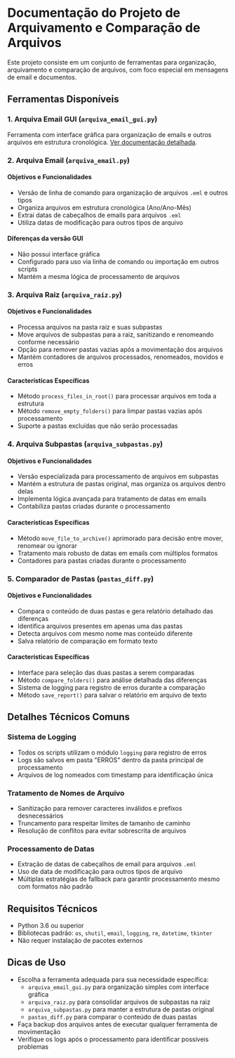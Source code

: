 # Documentação do Projeto de Arquivamento e Comparação de Arquivos

Este projeto consiste em um conjunto de ferramentas para organização, arquivamento e comparação de arquivos, com foco especial em mensagens de email e documentos.

## Ferramentas Disponíveis

### 1. Arquiva Email GUI (`arquiva_email_gui.py`)

Ferramenta com interface gráfica para organização de emails e outros arquivos em estrutura cronológica. [Ver documentação detalhada](link-para-documentacao-anterior).

### 2. Arquiva Email (`arquiva_email.py`)

#### Objetivos e Funcionalidades
- Versão de linha de comando para organização de arquivos `.eml` e outros tipos
- Organiza arquivos em estrutura cronológica (Ano/Ano-Mês)
- Extrai datas de cabeçalhos de emails para arquivos `.eml`
- Utiliza datas de modificação para outros tipos de arquivo

#### Diferenças da versão GUI
- Não possui interface gráfica
- Configurado para uso via linha de comando ou importação em outros scripts
- Mantém a mesma lógica de processamento de arquivos

### 3. Arquiva Raiz (`arquiva_raiz.py`)

#### Objetivos e Funcionalidades
- Processa arquivos na pasta raiz e suas subpastas
- Move arquivos de subpastas para a raiz, sanitizando e renomeando conforme necessário
- Opção para remover pastas vazias após a movimentação dos arquivos
- Mantém contadores de arquivos processados, renomeados, movidos e erros

#### Características Específicas
- Método `process_files_in_root()` para processar arquivos em toda a estrutura
- Método `remove_empty_folders()` para limpar pastas vazias após processamento
- Suporte a pastas excluídas que não serão processadas

### 4. Arquiva Subpastas (`arquiva_subpastas.py`)

#### Objetivos e Funcionalidades
- Versão especializada para processamento de arquivos em subpastas
- Mantém a estrutura de pastas original, mas organiza os arquivos dentro delas
- Implementa lógica avançada para tratamento de datas em emails
- Contabiliza pastas criadas durante o processamento

#### Características Específicas
- Método `move_file_to_archive()` aprimorado para decisão entre mover, renomear ou ignorar
- Tratamento mais robusto de datas em emails com múltiplos formatos
- Contadores para pastas criadas durante o processamento

### 5. Comparador de Pastas (`pastas_diff.py`)

#### Objetivos e Funcionalidades
- Compara o conteúdo de duas pastas e gera relatório detalhado das diferenças
- Identifica arquivos presentes em apenas uma das pastas
- Detecta arquivos com mesmo nome mas conteúdo diferente
- Salva relatório de comparação em formato texto

#### Características Específicas
- Interface para seleção das duas pastas a serem comparadas
- Método `compare_folders()` para análise detalhada das diferenças
- Sistema de logging para registro de erros durante a comparação
- Método `save_report()` para salvar o relatório em arquivo de texto

## Detalhes Técnicos Comuns

### Sistema de Logging
- Todos os scripts utilizam o módulo `logging` para registro de erros
- Logs são salvos em pasta "ERROS" dentro da pasta principal de processamento
- Arquivos de log nomeados com timestamp para identificação única

### Tratamento de Nomes de Arquivo
- Sanitização para remover caracteres inválidos e prefixos desnecessários
- Truncamento para respeitar limites de tamanho de caminho
- Resolução de conflitos para evitar sobrescrita de arquivos

### Processamento de Datas
- Extração de datas de cabeçalhos de email para arquivos `.eml`
- Uso de data de modificação para outros tipos de arquivo
- Múltiplas estratégias de fallback para garantir processamento mesmo com formatos não padrão

## Requisitos Técnicos

- Python 3.6 ou superior
- Bibliotecas padrão: `os`, `shutil`, `email`, `logging`, `re`, `datetime`, `tkinter`
- Não requer instalação de pacotes externos

## Dicas de Uso

- Escolha a ferramenta adequada para sua necessidade específica:
  - `arquiva_email_gui.py` para organização simples com interface gráfica
  - `arquiva_raiz.py` para consolidar arquivos de subpastas na raiz
  - `arquiva_subpastas.py` para manter a estrutura de pastas original
  - `pastas_diff.py` para comparar o conteúdo de duas pastas
- Faça backup dos arquivos antes de executar qualquer ferramenta de movimentação
- Verifique os logs após o processamento para identificar possíveis problemas
